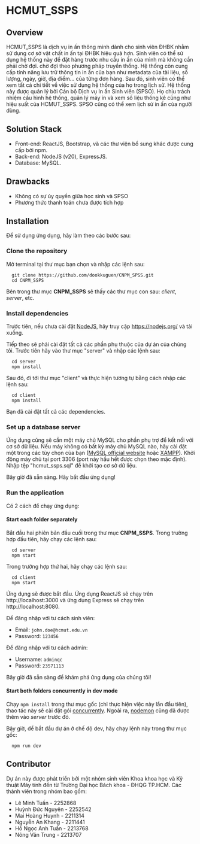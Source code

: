 # HCMUT_SSPS

## Overview
HCMUT_SSPS là dịch vụ in ấn thông minh dành cho sinh viên ĐHBK nhằm sử dụng cơ sở vật chất in ấn tại ĐHBK hiệu quả hơn. Sinh viên có thể sử dụng hệ thống này để đặt hàng trước nhu cầu in ấn của mình mà không cần phải chờ đợi. 
chờ đợi theo phương pháp truyền thống. Hệ thống còn cung cấp tính năng lưu trữ thông tin in ấn của bạn như metadata của tài liệu, số lượng, ngày, giờ, địa điểm... của từng đơn hàng. 
Sau đó, sinh viên có thể xem tất cả chi tiết về việc sử dụng hệ thống của họ trong lịch sử. Hệ thống này được quản lý bởi Cán bộ Dịch vụ In ấn Sinh viên (SPSO). Họ chịu trách nhiệm cấu hình hệ thống, 
quản lý máy in và xem số liệu thống kê cũng như hiệu suất của HCMUT_SSPS. SPSO cũng có thể xem lịch sử in ấn của người dùng.

## Solution Stack
- Front-end: ReactJS, Bootstrap, và các thư viện bổ sung khác được cung cấp bởi npm.
- Back-end: NodeJS (v20), ExpressJS.
- Database: MySQL.

## Drawbacks
- Không có sự ủy quyền giữa học sinh và SPSO
- Phương thức thanh toán chưa được tích hợp

## Installation
Để sử dụng ứng dụng, hãy làm theo các bước sau:

### Clone the repository
Mở terminal tại thư mục bạn chọn và nhập các lệnh sau:
```
  git clone https://github.com/dookkuguen/CNPM_SPSS.git
  cd CNPM_SSPS
```
Bên trong thư mục **CNPM_SSPS** sẽ thấy các thư mục con sau: *client*, *server*, etc.

### Install dependencies
Trước tiên, nếu chưa cài đặt [NodeJS](https://nodejs.org/), hãy truy cập https://nodejs.org/ và tải xuống.

Tiếp theo sẽ phải cài đặt tất cả các phần phụ thuộc của dự án của chúng tôi. Trước tiên hãy vào thư mục "server" và nhập các lệnh sau:
```
  cd server
  npm install
```

Sau đó, đi tới thư mục "client" và thực hiện tương tự bằng cách nhập các lệnh sau:
```
  cd client
  npm install
```
Bạn đã cài đặt tất cả các dependencies.

### Set up a database server
Ứng dụng cũng sẽ cần một máy chủ MySQL cho phần phụ trợ để kết nối với cơ sở dữ liệu. Nếu máy không có bất kỳ máy chủ MySQL nào, hãy cài đặt một trong các tùy chọn của bạn ([MySQL official website](https://www.mysql.com/) hoặc [XAMPP](https://www.apachefriends.org/download.html)). Khởi động máy chủ tại port 3306 (port này hầu hết được chọn theo mặc định). Nhập tệp "hcmut_ssps.sql" để khởi tạo cơ sở dữ liệu.
<!-- Create a database called "hcmut_ssps" and add some data to it. -->

Bây giờ đã sẵn sàng. Hãy bắt đầu ứng dụng!

### Run the application
Có 2 cách để chạy ứng dụng:

#### Start each folder separately
Bắt đầu hai phiên bản đầu cuối trong thư mục **CNPM_SSPS**. Trong trường hợp đầu tiên, hãy chạy các lệnh sau:
```
  cd server
  npm start
```

Trong trường hợp thứ hai, hãy chạy các lệnh sau:
```
  cd client
  npm start
```

Ứng dụng sẽ được bắt đầu. Ứng dụng ReactJS sẽ chạy trên http://localhost:3000 và ứng dụng Express sẽ chạy trên http://localhost:8080.

Để đăng nhập với tư cách sinh viên:
* Email: `john.doe@hcmut.edu.vn`
* Password: `123456`

Để đăng nhập với tư cách admin:
* Username: `adminqc`
* Password: `23571113`

Bây giờ đã sẵn sàng để khám phá ứng dụng của chúng tôi!

#### Start both folders concurrently in dev mode
Chạy `npm install` trong thư mục gốc (chỉ thực hiện việc này lần đầu tiên), thao tác này sẽ cài đặt gói [concurrently](https://www.npmjs.com/package/concurrently). Ngoài ra, [nodemon](https://www.npmjs.com/package/nodemon) cũng đã được thêm vào *server* trước đó.

Bây giờ, để bắt đầu dự án ở chế độ dev, hãy chạy lệnh này trong thư mục gốc:
```
  npm run dev
```

## Contributor
Dự án này được phát triển bởi một nhóm sinh viên Khoa khoa học và Kỹ thuật Máy tính đến từ Trường Đại học Bách khoa - ĐHQG TP.HCM. Các thành viên trong nhóm bao gồm:
* Lê Minh Tuấn - 2252868
* Huỳnh Đức Nguyên - 2252542
* Mai Hoàng Huynh - 2211314
* Nguyễn An Khang - 2211441
* Hồ Ngọc Anh Tuấn - 2213768
* Nông Văn Trung - 2213707
